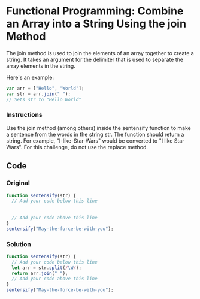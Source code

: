 # Functional Programming: Combine an Array into a String Using the join Method

The join method is used to join the elements of an array together to create a string. It takes an argument for the delimiter that is used to separate the array elements in the string.

Here's an example:

```javascript
var arr = ["Hello", "World"];
var str = arr.join(" ");
// Sets str to "Hello World"
```

### Instructions

Use the join method (among others) inside the sentensify function to make a sentence from the words in the string str. The function should return a string. For example, "I-like-Star-Wars" would be converted to "I like Star Wars". For this challenge, do not use the replace method.

## Code

### Original

```javascript
function sentensify(str) {
  // Add your code below this line
  
  
  // Add your code above this line
}
sentensify("May-the-force-be-with-you");
```

### Solution

```javascript
function sentensify(str) {
  // Add your code below this line
  let arr = str.split(/\W/);
  return arr.join(" ");
  // Add your code above this line
}
sentensify("May-the-force-be-with-you");
```
